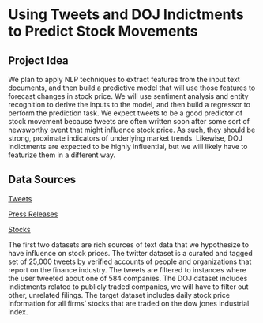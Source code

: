# Using Tweets and DOJ Indictments to Predict Stock Movements

## Project Idea

We plan to apply NLP techniques to extract features from the input text documents, and then build a predictive model that will use those features to forecast changes in stock price.  We will use sentiment analysis and entity recognition to derive the inputs to the model, and then build a regressor to perform the prediction task.  We expect tweets to be a good predictor of stock movement because tweets are often written soon after some sort of newsworthy event that might influence stock price.  As such, they should be strong, proximate indicators of underlying market trends.  Likewise, DOJ indictments are expected to be highly influential, but we will likely have to featurize them in a different way.

## Data Sources

[Tweets](https://www.kaggle.com/davidwallach/financial-tweets)

[Press Releases](https://www.kaggle.com/jbencina/department-of-justice-20092018-press-releases)

[Stocks](https://www.kaggle.com/timoboz/stock-data-dow-jones)

The first two datasets are rich sources of text data that we hypothesize to have influence on stock prices.  The twitter dataset is a curated and tagged set of 25,000 tweets by verified accounts of people and organizations that report on the finance industry.  The tweets are filtered to instances where the user tweeted about one of 584 companies.  The DOJ dataset includes indictments related to publicly traded companies, we will have to filter out other, unrelated filings.  The target dataset includes daily stock price information for all firms’ stocks that are traded on the dow jones industrial index.